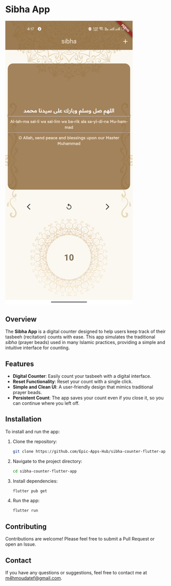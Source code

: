 

# Sibha App
<img src="assets/sibha.jpg" alt="Sibha App Screenshot" width="400"/>

## Overview

The **Sibha App** is a digital counter designed to help users keep track of their tasbeeh (recitation) counts with ease. This app simulates the traditional *sibha* (prayer beads) used in many Islamic practices, providing a simple and intuitive interface for counting.

## Features

- **Digital Counter**: Easily count your tasbeeh with a digital interface.
- **Reset Functionality**: Reset your count with a single click.
- **Simple and Clean UI**: A user-friendly design that mimics traditional prayer beads.
- **Persistent Count**: The app saves your count even if you close it, so you can continue where you left off.

## Installation

To install and run the app:

1. Clone the repository:
   ```bash
   git clone https://github.com/Epic-Apps-Hub/sibha-counter-flutter-app
   ```

2. Navigate to the project directory:
   ```bash
   cd sibha-counter-flutter-app
   ```

3. Install dependencies:
   ```bash
   flutter pub get
   ```

4. Run the app:
   ```bash
   flutter run
   ```



## Contributing

Contributions are welcome! Please feel free to submit a Pull Request or open an Issue.



## Contact

If you have any questions or suggestions, feel free to contact me at m4hmoudatef@gmail.com.
